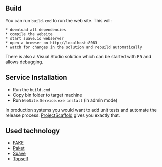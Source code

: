 ## Build

You can run `build.cmd` to run the web site. This will:

    * download all dependencies
	* compile the website
	* start suave.io webserver
	* open a browser on http://localhost:8083 
	* watch for changes in the solution and rebuild automatically

There is also a Visual Studio solution which can be started with <kbd>F5</kbd> and allows debugging.

## Service Installation

* Run the `build.cmd`
* Copy bin folder to target machine
* Run `WebSite.Service.exe install` (in admin mode)


In production systems you would want to add unit tests and automate the release process. 
[ProjectScaffold](https://github.com/fsprojects/ProjectScaffold) gives you exactly that.
 
## Used technology

- [FAKE](http://fsharp.github.io/FAKE/)
- [Paket](http://fsprojects.github.io/Paket/)
- [Suave](http://suave.io/)
- [Topself](https://github.com/haf/Topshelf.FSharp)